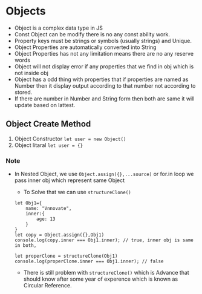 # Objects

- Object is a complex data type in JS
- Const Object can be modify there is no any const ability work.
- Property keys must be strings or symbols (usually strings) and Unique.
- Object Properties are automatically converted into String
- Object Properties has not any limitation means there are no any reserve words
- Object will not display error if any properties that we find in obj which is not inside obj
- Object has a odd thing with properties that if properties are named as Number then it display output according to that number not according to stored.
- If there are number in Number and String form then both are same it will update based on lattest.

## Object Create Method

1. Object Constructor
   `let user = new Object()`
2. Object litaral
   `let user = {}`

### Note

- In Nested Object, we use `Object.assign({},...source)` or for.in loop we pass inner obj which represent same Object

  - To Solve that we can use `structureClone()`

  ```
  let Obj1={
      name: "Vnnovate",
      inner:{
          age: 13
      }
  }
  let copy = Object.assign({},Obj1)
  console.log(copy.inner === Obj1.inner); // true, inner obj is same in both,

  let properClone = structureClone(Obj1)
  console.log(properClone.inner === Obj1.inner); // false
  ```

  - There is still problem with `structureClone()` which is Advance that should know after some year of experence which is known as Circular Reference.

